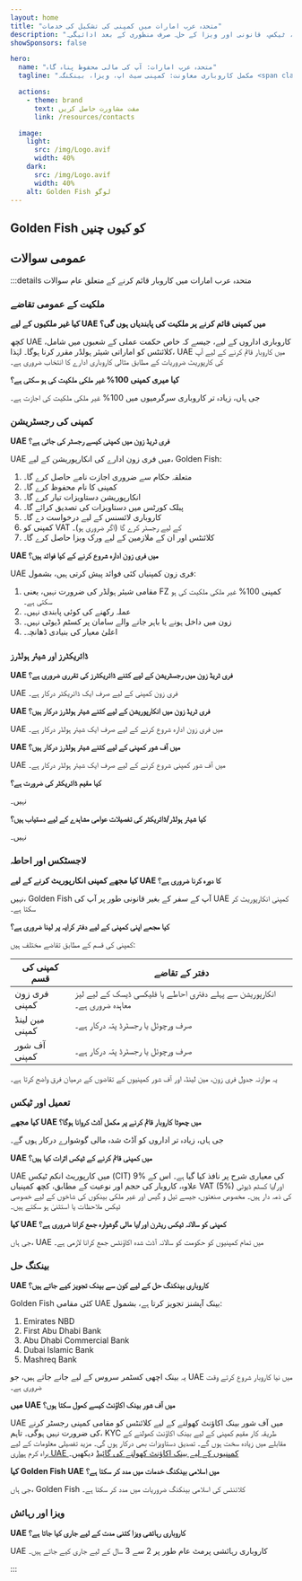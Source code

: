 ```yaml
---
layout: home
title: "متحدہ عرب امارات میں کمپنی کی تشکیل کی خدمات"
description: "ماہرانہ متحدہ عرب امارات کمپنی کی تشکیل اور معاونت کی خدمات۔ کمپنی سیٹ اپ، بینکنگ، ٹیکس، قانونی اور ویزا کے حل۔ صرف منظوری کے بعد ادائیگی۔"
showSponsors: false

hero:
  name: "متحدہ عرب امارات: آپ کی مالی محفوظ پناہ گاہ"
  tagline: "مکمل کاروباری معاونت: کمپنی سیٹ اپ، ویزا، بینکنگ۔ <span class='hl'>کامیابی نہیں — فیس نہیں</span>۔"

  actions:
    - theme: brand
      text: مفت مشاورت حاصل کریں
      link: /resources/contacts

  image:
    light:
      src: /img/Logo.avif
      width: 40%
    dark:
      src: /img/Logo.avif
      width: 40%
    alt: Golden Fish لوگو
---
```


<FeatureCards :features="[
  {
    title: 'کمپنی سیٹ اپ گائیڈ',
    details: '**Free Zone, Offshore, Mainland, Branch** میں کمپنیاں قائم کرنے کی مکمل گائیڈ۔',
    items: [
      'Free Zones اور Mainland میں 100% غیر ملکی ملکیت دستیاب',
      'کم ٹیکس شرح - صرف 9% کارپوریٹ ٹیکس',
      'کرنسی کنٹرول نہیں - آسان سرمایہ واپسی'
    ],
    linkText: 'مزید جانیں',
    link: '/uae-business/offer/company-registration/',
    icon: {
      light: '/img/iStock-2051326997.avif',
      dark: '/img/iStock-1448478309.jpg',
      alt: 'کمپنی سیٹ اپ گائیڈ'
    }
  },
  {
    title: 'بینک اکاؤنٹ کھولنا',
    details: 'متحدہ عرب امارات کے قابل اعتماد بینکوں کے ساتھ آسانی سے کاروباری یا ذاتی بینک اکاؤنٹس کھولیں۔',
    items: [
      'سرکاری منظوریوں کے لیے مکمل PRO خدمات',
      'مکمل بینکنگ پیکیج سیٹ اپ',
      '**96% کامیابی کی شرح**',
    ],
    linkText: 'مزید جانیں',
    link: '/uae-business/offer/banking/',
    icon: {
      light: '/img/iStock-2153786564.avif',
      dark: '/img/iStock-2166793628.avif',
      alt: 'بینکنگ خدمات'
    }
  },
  {
    title: 'Golden Visa اور رہائش',
    details: 'آسان درخواست کے عمل کے ساتھ طویل مدتی رہائش کے لیے متحدہ عرب امارات کا **Golden Visa** حاصل کریں۔',
    items: [
      '**ہر 6 ماہ بعد متحدہ عرب امارات میں داخل ہونے کی ضرورت نہیں**',
      'اہلیت کی شرائط برقرار رکھنے پر 10 سال کی مدت کے ساتھ تجدید کا اختیار',
      '92% کامیابی کی شرح',
    ],
    linkText: 'مزید جانیں',
    link: '/uae-business/offer/golden-visa/',
    icon: {
      light: '/img/iStock-1312241253.avif',
      dark: '/img/ILONMASKID.webp',
      alt: 'ویزا خدمات'
    }
  },
]" />

<FeatureCards :features="[
  {
    title: 'تعمیل کی خدمات',
    details: 'ہمارے ماہرین آپ کو ESR رپورٹس اور UBO فائلنگز سمیت متحدہ عرب امارات کے پیچیدہ ریگولیٹری تقاضوں میں رہنمائی کرتے ہیں۔',
    items: [],
    linkText: 'مزید جانیں',
    link: '/uae-business/company-registration/Protect-Your-Business',
    icon: {
      light: '/img/iStock-1299393716.avif',
      dark: '/img/iStock-2149731304.avif',
      alt: 'تعمیل کی خدمات'
    }
  },
  {
    title: 'کارپوریٹ ٹیکس اور VAT',
    details: 'فیڈرل ٹیکس اتھارٹی (FTA) کے ساتھ کارپوریٹ ٹیکس اور VAT کی ذمہ داریوں کی تعمیل کو یقینی بنانے کے لیے ماہرانہ مشورہ۔',
    items: [],
    linkText: 'مزید جانیں',
    link: '/uae-business/company-registration/accounting-legal',
    icon: {
      light: '/img/iStock-1018285934.avif',
      dark: '/img/iStock-584576538.avif',
      alt: 'ٹیکس خدمات'
    }
  },
  {
    title: 'قانونی خدمات',
    details: 'قانونی ٹیم M&As، کارپوریٹ ری سٹرکچرنگ، فنانسنگ، اور تنازعات کے حل کے بارے میں متحدہ عرب امارات کے قوانین پر مشورہ دیتی ہے۔',
    items: [],
    linkText: 'مزید جانیں',
    link: '/uae-business/company-registration/Protect-Your-Business',
    icon: {
      light: '/img/iStock-650045508.avif',
      dark: '/img/iStock-1498627598.avif',
      alt: 'قانونی خدمات'
    }
  },
  {
    title: 'اکاؤنٹنگ اور پے رول',
    details: 'ہمارے اکاؤنٹنٹس مالیات کا انتظام کرتے ہیں، بک کیپنگ، مطابقت، پے رول، اور آڈٹ سپورٹ فراہم کرتے ہیں، بھرتی کی لاگت کو بچاتے ہیں۔',
    items: [],
    linkText: 'مزید جانیں',
    link: '/resources/contacts',
    icon: {
      light: '/img/iStock-1022793868.avif',
      dark: '/img/iStock-1320130292.jpg',
      alt: 'اکاؤنٹنگ خدمات'
    }
  },
]" />

## Golden Fish کو کیوں چنیں

<BenefitsList :features="[
  {
    icon: '🏢',
    title: 'مقامی UAE مہارت',
    text: 'دبئی میں وقف شدہ ماہرین عمل کے ہر مرحلے میں ماہرانہ رہنمائی فراہم کرتے ہیں۔'
  },
  {
    icon: '📊',
    title: 'ثابت شدہ کامیابی کی شرح',
    text: 'ہماری پریمیم پروسیسنگ کے ذریعے جاری کردہ سینکڑوں ویزا، بینک اکاؤنٹس، اور کمپنی رجسٹریشنز کے ساتھ 90% سے زیادہ منظوری کی شرح۔'
  },
  {
    icon: '💸',
    title: '**کامیابی پر مبنی فیس**',
    text: '[صرف منظوری کے بعد ادائیگی کریں](/uae-business/benefits/success-based-fees)۔ خفیہ اخراجات کے بغیر مکمل شفافیت۔'
  },
]" />

## عمومی سوالات

:::details متحدہ عرب امارات میں کاروبار قائم کرنے کے متعلق عام سوالات

### ملکیت کے عمومی تقاضے

**کیا غیر ملکیوں کے لیے UAE میں کمپنی قائم کرنے پر ملکیت کی پابندیاں ہوں گی؟**

کچھ UAE کاروباری اداروں کے لیے، جیسے کہ خاص حکمت عملی کے شعبوں میں شامل، کلائنٹس کو اماراتی شیئر ہولڈر مقرر کرنا ہوگا۔ لہٰذا، UAE میں کاروبار قائم کرنے کے لیے آپ کی کارپوریٹ ضروریات کے مطابق مثالی کاروباری ادارے کا انتخاب ضروری ہے۔

**کیا میری کمپنی 100% غیر ملکی ملکیت کی ہو سکتی ہے؟**

جی ہاں، زیادہ تر کاروباری سرگرمیوں میں 100% غیر ملکی ملکیت کی اجازت ہے۔

### کمپنی کی رجسٹریشن

**UAE فری ٹریڈ زون میں کمپنی کیسے رجسٹر کی جاتی ہے؟**

UAE میں فری زون ادارے کی انکارپوریشن کے لیے، Golden Fish:

1. متعلقہ حکام سے ضروری اجازت نامے حاصل کرے گا۔
2. کمپنی کا نام محفوظ کرے گا۔
3. انکارپوریشن دستاویزات تیار کرے گا۔
4. پبلک کورٹس میں دستاویزات کی تصدیق کرائے گا۔
5. کاروباری لائسنس کے لیے درخواست دے گا۔
6. کمپنی کو VAT کے لیے رجسٹر کرے گا (اگر ضروری ہو)۔
7. کلائنٹس اور ان کے ملازمین کے لیے ورک ویزا حاصل کرے گا۔

**UAE میں فری زون ادارہ شروع کرنے کے کیا فوائد ہیں؟**

UAE فری زون کمپنیاں کئی فوائد پیش کرتی ہیں، بشمول:

1. مقامی شیئر ہولڈر کی ضرورت نہیں، یعنی FZ کمپنی 100% غیر ملکی ملکیت کی ہو سکتی ہے۔
2. عملہ رکھنے کی کوئی پابندی نہیں۔
3. زون میں داخل ہونے یا باہر جانے والے سامان پر کسٹم ڈیوٹی نہیں۔
4. اعلیٰ معیار کی بنیادی ڈھانچہ۔

### ڈائریکٹرز اور شیئر ہولڈرز

**UAE فری ٹریڈ زون میں رجسٹریشن کے لیے کتنے ڈائریکٹرز کی تقرری ضروری ہے؟**

UAE فری زون کمپنی کے لیے صرف ایک ڈائریکٹر درکار ہے۔

**UAE فری ٹریڈ زون میں انکارپوریشن کے لیے کتنے شیئر ہولڈرز درکار ہیں؟**

UAE میں فری زون ادارہ شروع کرنے کے لیے صرف ایک شیئر ہولڈر درکار ہے۔

**UAE میں آف شور کمپنی کے لیے کتنے شیئر ہولڈرز درکار ہیں؟**

UAE میں آف شور کمپنی شروع کرنے کے لیے صرف ایک شیئر ہولڈر درکار ہے۔

**کیا مقیم ڈائریکٹر کی ضرورت ہے؟**

نہیں۔

**کیا شیئر ہولڈر/ڈائریکٹر کی تفصیلات عوامی مشاہدے کے لیے دستیاب ہیں؟**

نہیں۔

### لاجسٹکس اور احاطہ

**کیا مجھے کمپنی انکارپوریٹ کرنے کے لیے UAE کا دورہ کرنا ضروری ہے؟**

نہیں، Golden Fish آپ کے سفر کے بغیر قانونی طور پر آپ کی UAE کمپنی انکارپوریٹ کر سکتا ہے۔

**کیا مجھے اپنی کمپنی کے لیے دفتر کرایہ پر لینا ضروری ہے؟**

کمپنی کی قسم کے مطابق تقاضے مختلف ہیں:

| کمپنی کی قسم | دفتر کے تقاضے |
| ----------------- | --------------------------------------------------------------------------------------- |
| فری زون کمپنی | انکارپوریشن سے پہلے دفتری احاطے یا فلیکسی ڈیسک کے لیے لیز معاہدہ ضروری ہے۔ |
| مین لینڈ کمپنی | صرف ورچوئل یا رجسٹرڈ پتہ درکار ہے۔ |
| آف شور کمپنی | صرف ورچوئل یا رجسٹرڈ پتہ درکار ہے۔ |

یہ موازنہ جدول فری زون، مین لینڈ، اور آف شور کمپنیوں کے تقاضوں کے درمیان فرق واضح کرتا ہے۔

### تعمیل اور ٹیکس

**کیا مجھے UAE میں چھوٹا کاروبار قائم کرنے پر مکمل آڈٹ کروانا ہوگا؟**

جی ہاں، زیادہ تر اداروں کو آڈٹ شدہ مالی گوشوارے درکار ہوں گے۔

**UAE میں کمپنی قائم کرنے کے ٹیکس اثرات کیا ہیں؟**

UAE میں کارپوریٹ انکم ٹیکس (CIT) 9% کی معیاری شرح پر نافذ کیا گیا ہے۔ اس کے علاوہ، کاروبار کی حجم اور نوعیت کے مطابق، کچھ کمپنیاں VAT (5%) اور/یا کسٹم ڈیوٹی کی ذمہ دار ہیں۔ مخصوص صنعتوں، جیسے تیل و گیس اور غیر ملکی بینکوں کی شاخوں کے لیے خصوصی ٹیکس ملاحظات یا استثنیٰ ہو سکتے ہیں۔

**کیا UAE کمپنی کو سالانہ ٹیکس ریٹرن اور/یا مالی گوشوارہ جمع کرانا ضروری ہے؟**

جی ہاں، UAE میں تمام کمپنیوں کو حکومت کو سالانہ آڈٹ شدہ اکاؤنٹس جمع کرانا لازمی ہے۔

### بینکنگ حل

**UAE کاروباری بینکنگ حل کے لیے کون سے بینک تجویز کیے جاتے ہیں؟**

Golden Fish کئی مقامی UAE بینک آپشنز تجویز کرتا ہے، بشمول:

1. Emirates NBD
2. First Abu Dhabi Bank
3. Abu Dhabi Commercial Bank
4. Dubai Islamic Bank
5. Mashreq Bank

یہ بینک اچھی کسٹمر سروس کے لیے جانے جاتے ہیں، جو UAE میں نیا کاروبار شروع کرتے وقت ضروری ہے۔

**میں UAE میں آف شور بینک اکاؤنٹ کیسے کھول سکتا ہوں؟**

UAE میں آف شور بینک اکاؤنٹ کھولنے کے لیے کلائنٹس کو مقامی کمپنی رجسٹر کرنے کی ضرورت نہیں ہوگی۔ تاہم، KYC طریقہ کار مقیم کمپنی کے لیے بینک اکاؤنٹ کھولنے کے مقابلے میں زیادہ سخت ہوں گے۔ تصدیق دستاویزات بھی درکار ہوں گی۔ مزید تفصیلی معلومات کے لیے براہ کرم [ہماری UAE کمپنیوں کے لیے بینک اکاؤنٹ کھولنے کی گائیڈ](./banking) دیکھیں۔

**کیا Golden Fish UAE میں اسلامی بینکنگ خدمات میں مدد کر سکتا ہے؟**

جی ہاں، Golden Fish کلائنٹس کی اسلامی بینکنگ ضروریات میں مدد کر سکتا ہے۔

### ویزا اور رہائش

**UAE کاروباری رہائشی ویزا کتنی مدت کے لیے جاری کیا جاتا ہے؟**

UAE کاروباری رہائشی پرمٹ عام طور پر 2 سے 3 سال کے لیے جاری کیے جاتے ہیں۔

:::